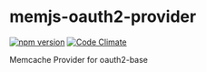 # memjs-oauth2-provider
[![npm version](https://badge.fury.io/js/memjs-oauth2-provider.svg)](http://badge.fury.io/js/memjs-oauth2-provider)
[![Code Climate](https://codeclimate.com/github/Mediahead-AG/memjs-oauth2-provider/badges/gpa.svg)](https://codeclimate.com/github/Mediahead-AG/memjs-oauth2-provider)

Memcache Provider for oauth2-base
